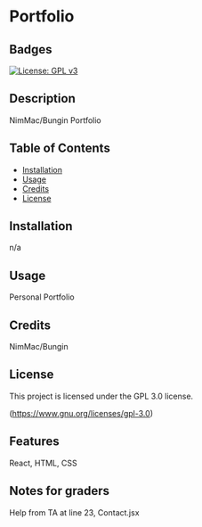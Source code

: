
# Portfolio

## Badges
[![License: GPL v3](https://img.shields.io/badge/License-GPLv3-blue.svg)](https://www.gnu.org/licenses/gpl-3.0)

## Description
NimMac/Bungin Portfolio

## Table of Contents

- [Installation](#installation)
- [Usage](#usage)
- [Credits](#credits)
- [License](#license)

## Installation
n/a

## Usage
Personal Portfolio

## Credits
NimMac/Bungin


## License
This project is licensed under the GPL 3.0 license.

(https://www.gnu.org/licenses/gpl-3.0)

## Features
React, HTML, CSS

## Notes for graders
Help from TA at line 23, Contact.jsx
